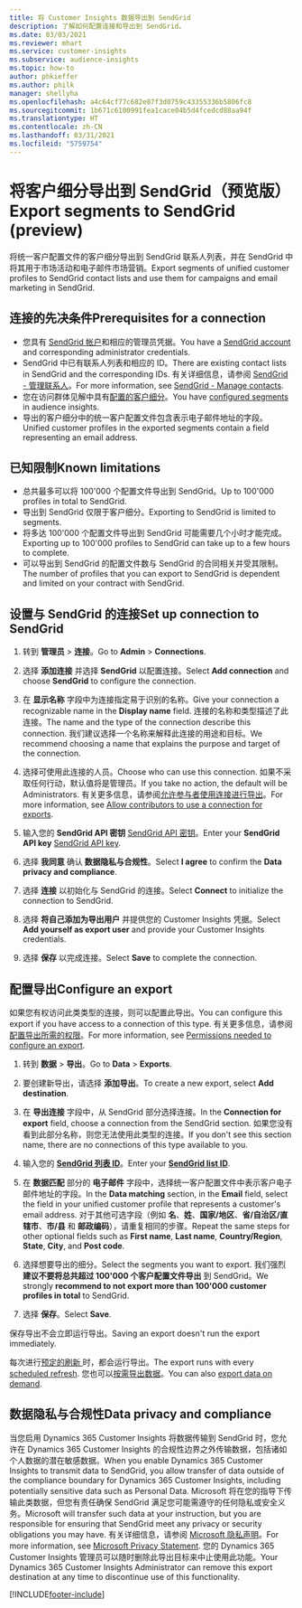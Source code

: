 ```yaml
---
title: 将 Customer Insights 数据导出到 SendGrid
description: 了解如何配置连接和导出到 SendGrid。
ms.date: 03/03/2021
ms.reviewer: mhart
ms.service: customer-insights
ms.subservice: audience-insights
ms.topic: how-to
author: phkieffer
ms.author: philk
manager: shellyha
ms.openlocfilehash: a4c64cf77c682e07f3d0759c43355336b5806fc8
ms.sourcegitcommit: 1b671c6100991fea1cace04b5d4fcedcd88aa94f
ms.translationtype: HT
ms.contentlocale: zh-CN
ms.lasthandoff: 03/31/2021
ms.locfileid: "5759754"
---
```

# <a name="export-segments-to-sendgrid-preview"></a><span data-ttu-id="7b7aa-103">将客户细分导出到 SendGrid（预览版）</span><span class="sxs-lookup"><span data-stu-id="7b7aa-103">Export segments to SendGrid (preview)</span></span>

<span data-ttu-id="7b7aa-104">将统一客户配置文件的客户细分导出到 SendGrid 联系人列表，并在 SendGrid 中将其用于市场活动和电子邮件市场营销。</span><span class="sxs-lookup"><span data-stu-id="7b7aa-104">Export segments of unified customer profiles to SendGrid contact lists and use them for campaigns and email marketing in SendGrid.</span></span> 

## <a name="prerequisites-for-a-connection"></a><span data-ttu-id="7b7aa-105">连接的先决条件</span><span class="sxs-lookup"><span data-stu-id="7b7aa-105">Prerequisites for a connection</span></span>

-   <span data-ttu-id="7b7aa-106">您具有 [SendGrid 帐户](https://sendgrid.com/)和相应的管理员凭据。</span><span class="sxs-lookup"><span data-stu-id="7b7aa-106">You have a [SendGrid account](https://sendgrid.com/) and corresponding administrator credentials.</span></span>
-   <span data-ttu-id="7b7aa-107">SendGrid 中已有联系人列表和相应的 ID。</span><span class="sxs-lookup"><span data-stu-id="7b7aa-107">There are existing contact lists in SendGrid and the corresponding IDs.</span></span> <span data-ttu-id="7b7aa-108">有关详细信息，请参阅 [SendGrid - 管理联系人](https://sendgrid.com/docs/ui/managing-contacts/create-and-manage-contacts/#manage-contacts)。</span><span class="sxs-lookup"><span data-stu-id="7b7aa-108">For more information, see [SendGrid - Manage contacts](https://sendgrid.com/docs/ui/managing-contacts/create-and-manage-contacts/#manage-contacts).</span></span>
-   <span data-ttu-id="7b7aa-109">您在访问群体见解中具有[配置的客户细分](segments.md)。</span><span class="sxs-lookup"><span data-stu-id="7b7aa-109">You have [configured segments](segments.md) in audience insights.</span></span>
-   <span data-ttu-id="7b7aa-110">导出的客户细分中的统一客户配置文件包含表示电子邮件地址的字段。</span><span class="sxs-lookup"><span data-stu-id="7b7aa-110">Unified customer profiles in the exported segments contain a field representing an email address.</span></span>

## <a name="known-limitations"></a><span data-ttu-id="7b7aa-111">已知限制</span><span class="sxs-lookup"><span data-stu-id="7b7aa-111">Known limitations</span></span>

- <span data-ttu-id="7b7aa-112">总共最多可以将 100'000 个配置文件导出到 SendGrid。</span><span class="sxs-lookup"><span data-stu-id="7b7aa-112">Up to 100'000 profiles in total to SendGrid.</span></span>
- <span data-ttu-id="7b7aa-113">导出到 SendGrid 仅限于客户细分。</span><span class="sxs-lookup"><span data-stu-id="7b7aa-113">Exporting to SendGrid is limited to segments.</span></span>
- <span data-ttu-id="7b7aa-114">将多达 100'000 个配置文件导出到 SendGrid 可能需要几个小时才能完成。</span><span class="sxs-lookup"><span data-stu-id="7b7aa-114">Exporting up to 100'000 profiles to SendGrid can take up to a few hours to complete.</span></span> 
- <span data-ttu-id="7b7aa-115">可以导出到 SendGrid 的配置文件数与 SendGrid 的合同相关并受其限制。</span><span class="sxs-lookup"><span data-stu-id="7b7aa-115">The number of profiles that you can export to SendGrid is dependent and limited on your contract with SendGrid.</span></span>

## <a name="set-up-connection-to-sendgrid"></a><span data-ttu-id="7b7aa-116">设置与 SendGrid 的连接</span><span class="sxs-lookup"><span data-stu-id="7b7aa-116">Set up connection to SendGrid</span></span>

1. <span data-ttu-id="7b7aa-117">转到 **管理员** > **连接**。</span><span class="sxs-lookup"><span data-stu-id="7b7aa-117">Go to **Admin** > **Connections**.</span></span>

1. <span data-ttu-id="7b7aa-118">选择 **添加连接** 并选择 **SendGrid** 以配置连接。</span><span class="sxs-lookup"><span data-stu-id="7b7aa-118">Select **Add connection** and choose **SendGrid** to configure the connection.</span></span>

1. <span data-ttu-id="7b7aa-119">在 **显示名称** 字段中为连接指定易于识别的名称。</span><span class="sxs-lookup"><span data-stu-id="7b7aa-119">Give your connection a recognizable name in the **Display name** field.</span></span> <span data-ttu-id="7b7aa-120">连接的名称和类型描述了此连接。</span><span class="sxs-lookup"><span data-stu-id="7b7aa-120">The name and the type of the connection describe this connection.</span></span> <span data-ttu-id="7b7aa-121">我们建议选择一个名称来解释此连接的用途和目标。</span><span class="sxs-lookup"><span data-stu-id="7b7aa-121">We recommend choosing a name that explains the purpose and target of the connection.</span></span>

1. <span data-ttu-id="7b7aa-122">选择可使用此连接的人员。</span><span class="sxs-lookup"><span data-stu-id="7b7aa-122">Choose who can use this connection.</span></span> <span data-ttu-id="7b7aa-123">如果不采取任何行动，默认值将是管理员。</span><span class="sxs-lookup"><span data-stu-id="7b7aa-123">If you take no action, the default will be Administrators.</span></span> <span data-ttu-id="7b7aa-124">有关更多信息，请参阅[允许参与者使用连接进行导出](connections.md#allow-contributors-to-use-a-connection-for-exports)。</span><span class="sxs-lookup"><span data-stu-id="7b7aa-124">For more information, see [Allow contributors to use a connection for exports](connections.md#allow-contributors-to-use-a-connection-for-exports).</span></span>

1. <span data-ttu-id="7b7aa-125">输入您的 **SendGrid API 密钥** [SendGrid API 密钥](https://sendgrid.com/docs/ui/account-and-settings/api-keys/)。</span><span class="sxs-lookup"><span data-stu-id="7b7aa-125">Enter your **SendGrid API key** [SendGrid API key](https://sendgrid.com/docs/ui/account-and-settings/api-keys/).</span></span>

1. <span data-ttu-id="7b7aa-126">选择 **我同意** 确认 **数据隐私与合规性**。</span><span class="sxs-lookup"><span data-stu-id="7b7aa-126">Select **I agree** to confirm the **Data privacy and compliance**.</span></span>

1. <span data-ttu-id="7b7aa-127">选择 **连接** 以初始化与 SendGrid 的连接。</span><span class="sxs-lookup"><span data-stu-id="7b7aa-127">Select **Connect** to initialize the connection to SendGrid.</span></span>

1. <span data-ttu-id="7b7aa-128">选择 **将自己添加为导出用户** 并提供您的 Customer Insights 凭据。</span><span class="sxs-lookup"><span data-stu-id="7b7aa-128">Select **Add yourself as export user** and provide your Customer Insights credentials.</span></span>

1. <span data-ttu-id="7b7aa-129">选择 **保存** 以完成连接。</span><span class="sxs-lookup"><span data-stu-id="7b7aa-129">Select **Save** to complete the connection.</span></span>

## <a name="configure-an-export"></a><span data-ttu-id="7b7aa-130">配置导出</span><span class="sxs-lookup"><span data-stu-id="7b7aa-130">Configure an export</span></span>

<span data-ttu-id="7b7aa-131">如果您有权访问此类类型的连接，则可以配置此导出。</span><span class="sxs-lookup"><span data-stu-id="7b7aa-131">You can configure this export if you have access to a connection of this type.</span></span> <span data-ttu-id="7b7aa-132">有关更多信息，请参阅[配置导出所需的权限](export-destinations.md#set-up-a-new-export)。</span><span class="sxs-lookup"><span data-stu-id="7b7aa-132">For more information, see [Permissions needed to configure an export](export-destinations.md#set-up-a-new-export).</span></span>

1. <span data-ttu-id="7b7aa-133">转到 **数据** > **导出**。</span><span class="sxs-lookup"><span data-stu-id="7b7aa-133">Go to **Data** > **Exports**.</span></span>

1. <span data-ttu-id="7b7aa-134">要创建新导出，请选择 **添加导出**。</span><span class="sxs-lookup"><span data-stu-id="7b7aa-134">To create a new export, select **Add destination**.</span></span>

1. <span data-ttu-id="7b7aa-135">在 **导出连接** 字段中，从 SendGrid 部分选择连接。</span><span class="sxs-lookup"><span data-stu-id="7b7aa-135">In the **Connection for export** field, choose a connection from the SendGrid section.</span></span> <span data-ttu-id="7b7aa-136">如果您没有看到此部分名称，则您无法使用此类型的连接。</span><span class="sxs-lookup"><span data-stu-id="7b7aa-136">If you don't see this section name, there are no connections of this type available to you.</span></span>

1. <span data-ttu-id="7b7aa-137">输入您的 **[SendGrid 列表 ID](https://sendgrid.com/docs/ui/managing-contacts/create-and-manage-contacts/#manage-contacts)**。</span><span class="sxs-lookup"><span data-stu-id="7b7aa-137">Enter your **[SendGrid list ID](https://sendgrid.com/docs/ui/managing-contacts/create-and-manage-contacts/#manage-contacts)**.</span></span>

1. <span data-ttu-id="7b7aa-138">在 **数据匹配** 部分的 **电子邮件** 字段中，选择统一客户配置文件中表示客户电子邮件地址的字段。</span><span class="sxs-lookup"><span data-stu-id="7b7aa-138">In the **Data matching** section, in the **Email** field, select the field in your unified customer profile that represents a customer's email address.</span></span> <span data-ttu-id="7b7aa-139">对于其他可选字段（例如 **名**、**姓**、**国家/地区**、**省/自治区/直辖市**、**市/县** 和 **邮政编码**），请重复相同的步骤。</span><span class="sxs-lookup"><span data-stu-id="7b7aa-139">Repeat the same steps for other optional fields such as **First name**, **Last name**, **Country/Region**, **State**, **City**, and **Post code**.</span></span>

1. <span data-ttu-id="7b7aa-140">选择想要导出的细分。</span><span class="sxs-lookup"><span data-stu-id="7b7aa-140">Select the segments you want to export.</span></span> <span data-ttu-id="7b7aa-141">我们强烈 **建议不要将总共超过 100'000 个客户配置文件导出** 到 SendGrid。</span><span class="sxs-lookup"><span data-stu-id="7b7aa-141">We strongly **recommend to not export more than 100'000 customer profiles in total** to SendGrid.</span></span> 

1. <span data-ttu-id="7b7aa-142">选择 **保存**。</span><span class="sxs-lookup"><span data-stu-id="7b7aa-142">Select **Save**.</span></span>

<span data-ttu-id="7b7aa-143">保存导出不会立即运行导出。</span><span class="sxs-lookup"><span data-stu-id="7b7aa-143">Saving an export doesn't run the export immediately.</span></span>

<span data-ttu-id="7b7aa-144">每次进行[预定的刷新 ](system.md#schedule-tab)时，都会运行导出。</span><span class="sxs-lookup"><span data-stu-id="7b7aa-144">The export runs with every [scheduled refresh](system.md#schedule-tab).</span></span> <span data-ttu-id="7b7aa-145">您也可以[按需导出数据](export-destinations.md#run-exports-on-demand)。</span><span class="sxs-lookup"><span data-stu-id="7b7aa-145">You can also [export data on demand](export-destinations.md#run-exports-on-demand).</span></span> 

## <a name="data-privacy-and-compliance"></a><span data-ttu-id="7b7aa-146">数据隐私与合规性</span><span class="sxs-lookup"><span data-stu-id="7b7aa-146">Data privacy and compliance</span></span>

<span data-ttu-id="7b7aa-147">当您启用 Dynamics 365 Customer Insights 将数据传输到 SendGrid 时，您允许在 Dynamics 365 Customer Insights 的合规性边界之外传输数据，包括诸如个人数据的潜在敏感数据。</span><span class="sxs-lookup"><span data-stu-id="7b7aa-147">When you enable Dynamics 365 Customer Insights to transmit data to SendGrid, you allow transfer of data outside of the compliance boundary for Dynamics 365 Customer Insights, including potentially sensitive data such as Personal Data.</span></span> <span data-ttu-id="7b7aa-148">Microsoft 将在您的指导下传输此类数据，但您有责任确保 SendGrid 满足您可能需遵守的任何隐私或安全义务。</span><span class="sxs-lookup"><span data-stu-id="7b7aa-148">Microsoft will transfer such data at your instruction, but you are responsible for ensuring that SendGrid meet any privacy or security obligations you may have.</span></span> <span data-ttu-id="7b7aa-149">有关详细信息，请参阅 [Microsoft 隐私声明](https://go.microsoft.com/fwlink/?linkid=396732)。</span><span class="sxs-lookup"><span data-stu-id="7b7aa-149">For more information, see [Microsoft Privacy Statement](https://go.microsoft.com/fwlink/?linkid=396732).</span></span>
<span data-ttu-id="7b7aa-150">您的 Dynamics 365 Customer Insights 管理员可以随时删除此导出目标来中止使用此功能。</span><span class="sxs-lookup"><span data-stu-id="7b7aa-150">Your Dynamics 365 Customer Insights Administrator can remove this export destination at any time to discontinue use of this functionality.</span></span>


[!INCLUDE[footer-include](../includes/footer-banner.md)]